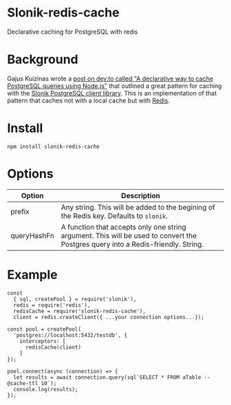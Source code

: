# Slonik-redis-cache

Declarative caching for PostgreSQL with redis

# Background

Gajus Kuizinas wrote a [post on dev.to called "A declarative way to cache PostgreSQL queries using Node.js"](https://dev.to/gajus/a-declarative-way-to-cache-postgresql-queries-using-node-js-4fbo) that outlined a great pattern for caching with the [Slonik PostgreSQL client library](https://github.com/gajus/slonik). This is an implementation of that pattern that caches not with a local cache but with [Redis](http://redis.io). 


# Install
```
npm install slonik-redis-cache
```

# Options


| Option | Description |
| -------|------ |
| prefix | Any string. This will be added to the begining of the Redis key. Defaults to `slonik`. |
| queryHashFn | A function that accepts only one string argument. This will be used to convert the Postgres query into a Redis-friendly. String.

# Example

```
const  
  { sql, createPool } = require('slonik'),
  redis = require('redis'),
  redisCache = require('slonik-redis-cache'),
  client = redis.createClient({ ...your connection options...});

const pool = createPool(
  'postgres://localhost:5432/testdb', {
    interceptors: [
      redisCache(client)
    ]
});

pool.connect(async (connection) => {
  let results = await connection.query(sql`SELECT * FROM aTable -- @cache-ttl 10`);
  console.log(results);
});

```